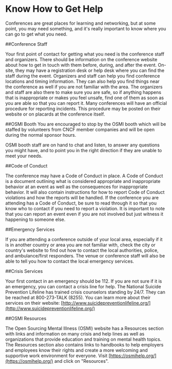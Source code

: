 # Know How to Get Help

Conferences are great places for learning and networking, but at some point, you may need something, and it's really important to know where you can go to get what you need.

##Conference Staff

Your first point of contact for getting what you need is the conference staff and organizers. There should be information on the conference website about how to get in touch with them before, during, and after the event. On-site, they may have a registration desk or help desk where you can find the staff during the event. Organizers and staff can help you find conference locations and timing information. They can also help you find things near the conference as well if you are not familiar with the area. The organizers and staff are also there to make sure you are safe, so if anything happens that is inappropriate or makes you feel unsafe, find one of them as soon as you are able so that you can report it. Many conferences will have an official procedure for reporting incidents. This procedure may be posted on their website or on placards at the conference itself.

##OSMI Booth
You are encouraged to stop by the OSMI booth which will be staffed by volunteers from CNCF member companies and will be open during the normal sponsor hours.

OSMI booth staff are on hand to chat and listen, to answer any questions you might have, and to point you in the right direction if they are unable to meet your needs.


##Code of Conduct

The conference may have a Code of Conduct in place. A Code of Conduct is a document outlining what is considered appropriate and inappropriate behavior at an event as well as the consequences for inappropriate behavior. It will also contain instructions for how to report Code of Conduct violations and how the reports will be handled. If the conference you are attending has a Code of Conduct, be sure to read through it so that you know who to contact if you need to report a violation. It is important to note that you can report an event even if you are not involved but just witness it happening to someone else.

##Emergency Services

If you are attending a conference outside of your local area, especially if it is in another country or area you are not familiar with, check the city or country's website to find out how to contact the local authorities, police, and ambulance/first responders. The venue or conference staff will also be able to tell you how to contact the local emergency services.

##Crisis Services

Your first contact in an emergency should be 112. If you are not sure if it is an emergency, you can contact a crisis line for help. The National Suicide Prevention Lifeline has trained crisis counselors standing by 24/7. They can be reached at 800-273-TALK (8255). You can learn more about their services on their website:
[http://www.suicidepreventionlifeline.org/](http://www.suicidepreventionlifeline.org/) 

##OSMI Resources

The Open Sourcing Mental Illness (OSMI) website has a Resources section with links and information on many crisis and help lines as well as organizations that provide education and training on mental health topics. The Resources section also contains links to handbooks to help employers and employees know their rights and create a more welcoming and supportive work environment for everyone. Visit [https://osmihelp.org/](https://osmihelp.org/) and click on "Resources".


